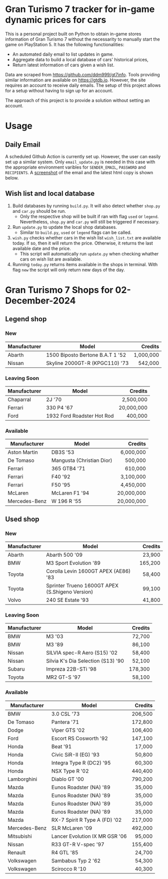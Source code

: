 # Gran Turismo 7 tracker for in-game dynamic prices for cars

This is a personal project built on Python to obtain in-game stores information of Gran Turismo 7 without the necessarity to manually start the game on PlayStation 5. It has the following functionalities:

- An automated daily email to list updates in game.
- Aggregate data to build a local database of cars' historical prices,
- Return latest information of cars given a wish list.

Data are scraped from https://github.com/ddm999/gt7info. Tools providing similar information are available on https://gtdb.io. However, the site requires an account to receive daily emails. The setup of this project allows for a setup without having to sign up for an account.

The approach of this project is to provide a solution without setting an account.

# Usage

## Daily Email

A scheduled Github Action is currently set up. However, the user can easily set up a similar system. Only `email_update.py` is needed in this case with the appropriate environment varibles for `SENDER_EMAIL`, `PASSWORD` and `RECIPIENTS`. A [screenshot](https://raw.githubusercontent.com/marcohoucheng/Gran-Turismo-7-Price-Tracker/main/data/email_screenshot.png) of the email and the latest html copy is shown below.

## Wish list and local database

1. Build databases by running `build.py`. It will also detect whether `shop.py` and `car.py` should be run.
    - Only the respective shop will be built if ran with flag `used` or `legend`. Nevertheless, `shop.py` and `car.py` will still be triggered if necessary.
2. Run `update.py` to update the local shop databases.
    - Similar to `build.py`, `used` or `legend` flags can be called.
3. `wish.py` checks whether cars in the wish list `wish_list.txt` are available today. If so, then it will return the price. Otherwise, it returns the last available date and the price.
    - This script will automatically run `update.py` when checking whather cars on wish list are available.
4. Running `today.py` returns items available in the shops in terminal. With flag `new` the script will only return new days of the day.


# Gran Turismo 7 Shops for 02-December-2024



## Legend shop

### New
 | Manufacturer | Model | Credits |
 | --- | --- | --: |
|Abarth|1500 Biposto Bertone B.A.T 1 '52|1,000,000|
|Nissan|Skyline 2000GT-R (KPGC110) '73|542,000|

### Leaving Soon
 | Manufacturer | Model | Credits |
 | --- | --- | --: |
|Chaparral|2J '70|2,500,000|
|Ferrari|330 P4 '67|20,000,000|
|Ford|1932 Ford Roadster Hot Rod|400,000|

### Available
 | Manufacturer | Model | Credits |
 | --- | --- | --: |
|Aston Martin|DB3S '53|6,000,000|
|De Tomaso|Mangusta (Christian Dior)|500,000|
|Ferrari|365 GTB4 '71|610,000|
|Ferrari|F40 '92|3,100,000|
|Ferrari|F50 '95|4,450,000|
|McLaren|McLaren F1 '94|20,000,000|
|Mercedes-Benz|W 196 R '55|20,000,000|


## Used shop

### New
 | Manufacturer | Model | Credits |
 | --- | --- | --: |
|Abarth|Abarth 500 '09|23,900|
|BMW|M3 Sport Evolution '89|165,200|
|Toyota|Corolla Levin 1600GT APEX (AE86) '83|58,400|
|Toyota|Sprinter Trueno 1600GT APEX (S.Shigeno Version)|99,100|
|Volvo|240 SE Estate '93|41,800|

### Leaving Soon
 | Manufacturer | Model | Credits |
 | --- | --- | --: |
|BMW|M3 '03|72,700|
|BMW|M3 '89|86,100|
|Nissan|SILVIA spec-R Aero (S15) '02|58,400|
|Nissan|Silvia K's Dia Selection (S13) '90|52,100|
|Subaru|Impreza 22B-STi '98|178,300|
|Toyota|MR2 GT-S '97|58,100|

### Available
 | Manufacturer | Model | Credits |
 | --- | --- | --: |
|BMW|3.0 CSL '73|206,500|
|De Tomaso|Pantera '71|172,800|
|Dodge|Viper GTS '02|106,400|
|Ford|Escort RS Cosworth '92|147,100|
|Honda|Beat '91|17,000|
|Honda|Civic SiR-II (EG) '93|50,800|
|Honda|Integra Type R (DC2) '95|60,300|
|Honda|NSX Type R '02|440,400|
|Lamborghini|Diablo GT '00|790,200|
|Mazda|Eunos Roadster (NA) '89|35,000|
|Mazda|Eunos Roadster (NA) '89|35,000|
|Mazda|Eunos Roadster (NA) '89|35,000|
|Mazda|Eunos Roadster (NA) '89|35,000|
|Mazda|RX-7 Spirit R Type A (FD) '02|217,000|
|Mercedes-Benz|SLR McLaren '09|492,000|
|Mitsubishi|Lancer Evolution IX MR GSR '06|95,000|
|Nissan|R33 GT-R V-spec '97|155,400|
|Renault|R4 GTL '85|24,700|
|Volkswagen|Sambabus Typ 2 '62|54,300|
|Volkswagen|Scirocco R '10|40,300|
